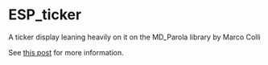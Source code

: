 # ESP_ticker
A ticker display leaning heavily on it on the MD_Parola library by Marco Colli

See <a href=https://willem.aandewiel.nl/index.php/2020/06/09/an-esp8266-ticker/>this post</a> for
more information.
